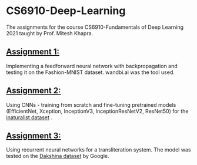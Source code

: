 # CS6910-Deep-Learning
The assignments for the course CS6910-Fundamentals of Deep Learning 2021 taught by Prof. Mitesh Khapra.

## [Assignment 1:](https://wandb.ai/r1tv1k/cs6910-a1/reports/Assignment-1--Vmlldzo1MjcwMTg)
Implementing a feedforward neural network with backpropagation and testing it on the Fashion-MNIST dataset. wandbi.ai was the tool used.

## [Assignment 2:](https://wandb.ai/r1tv1k/cs6910-a2/reports/Assignment-2--Vmlldzo1OTkyNTQ)
Using CNNs - training from scratch and fine-tuning pretrained models (EfficientNet, Xception, InceptionV3, InceptionResNetV2, ResNet50) for the 
[inaturalist dataset](https://storage.googleapis.com/wandb_datasets/nature_12K.zip) .

## [Assignment 3:](https://wandb.ai/r1tv1k/cs6910-a3/reports/Assignment-3--Vmlldzo3MjQxMTI)
Using recurrent neural networks for a transliteration system. The model was tested on the [Dakshina dataset](https://github.com/google-research-datasets/dakshina) by Google.
